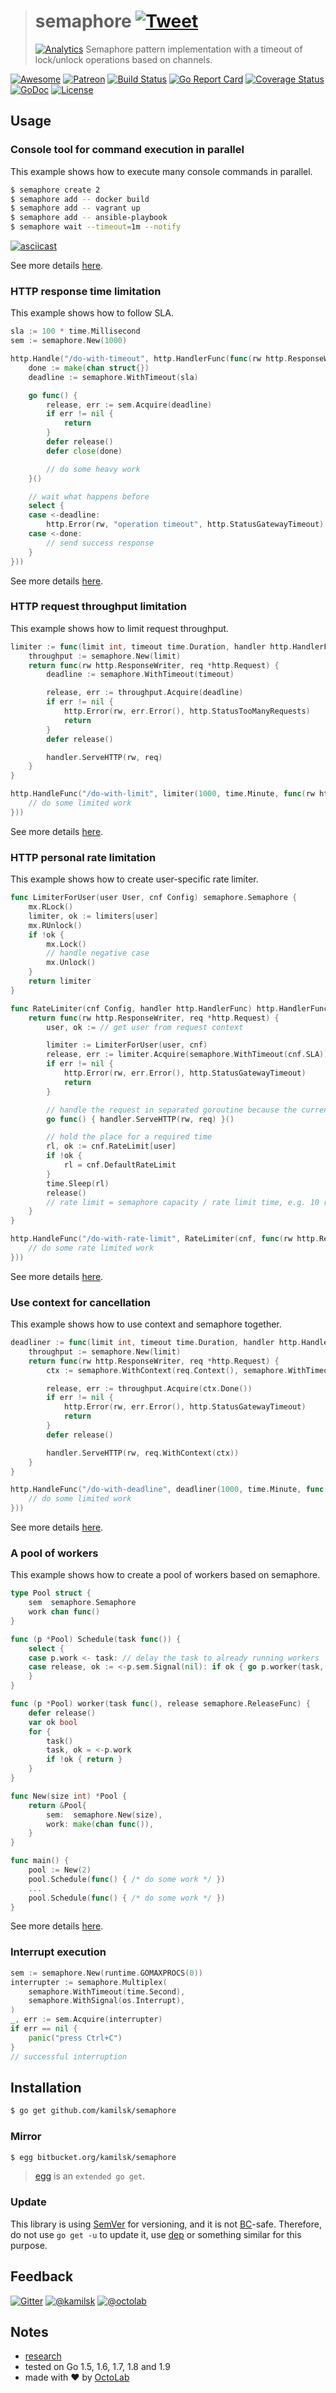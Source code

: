 > # semaphore [![Tweet](https://img.shields.io/twitter/url/http/shields.io.svg?style=social)](https://twitter.com/intent/tweet?text=Semaphore%20pattern%20implementation%20with%20a%20timeout%20of%20lock%2Funlock%20operations%20based%20on%20channels&url=https://github.com/kamilsk/semaphore&via=ikamilsk&hashtags=go,semaphore,throughput,limiter)
> [![Analytics](https://ga-beacon.appspot.com/UA-109817251-2/semaphore/dev?pixel)](https://github.com/igrigorik/ga-beacon)
> Semaphore pattern implementation with a timeout of lock/unlock operations based on channels.

[![Awesome](https://cdn.rawgit.com/sindresorhus/awesome/d7305f38d29fed78fa85652e3a63e154dd8e8829/media/badge.svg)](https://github.com/avelino/awesome-go#goroutines)
[![Patreon](https://img.shields.io/badge/patreon-donate-orange.svg)](https://www.patreon.com/octolab)
[![Build Status](https://travis-ci.org/kamilsk/semaphore.svg?branch=dev)](https://travis-ci.org/kamilsk/semaphore)
[![Go Report Card](https://goreportcard.com/badge/github.com/kamilsk/semaphore)](https://goreportcard.com/report/github.com/kamilsk/semaphore)
[![Coverage Status](https://coveralls.io/repos/github/kamilsk/semaphore/badge.svg)](https://coveralls.io/github/kamilsk/semaphore)
[![GoDoc](https://godoc.org/github.com/kamilsk/semaphore?status.svg)](https://godoc.org/github.com/kamilsk/semaphore)
[![License](https://img.shields.io/badge/license-MIT-blue.svg)](LICENSE)

## Usage

### Console tool for command execution in parallel

This example shows how to execute many console commands in parallel.

```bash
$ semaphore create 2
$ semaphore add -- docker build
$ semaphore add -- vagrant up
$ semaphore add -- ansible-playbook
$ semaphore wait --timeout=1m --notify
```

[![asciicast](https://asciinema.org/a/136111.png)](https://asciinema.org/a/136111)

See more details [here](cmd/semaphore).

### HTTP response time limitation

This example shows how to follow SLA.

```go
sla := 100 * time.Millisecond
sem := semaphore.New(1000)

http.Handle("/do-with-timeout", http.HandlerFunc(func(rw http.ResponseWriter, req *http.Request) {
	done := make(chan struct{})
	deadline := semaphore.WithTimeout(sla)

	go func() {
		release, err := sem.Acquire(deadline)
		if err != nil {
			return
		}
		defer release()
		defer close(done)

		// do some heavy work
	}()

	// wait what happens before
	select {
	case <-deadline:
		http.Error(rw, "operation timeout", http.StatusGatewayTimeout)
	case <-done:
		// send success response
	}
}))
```

See more details [here](https://godoc.org/github.com/kamilsk/semaphore#example-package--HttpResponseTimeLimitation).

### HTTP request throughput limitation

This example shows how to limit request throughput.

```go
limiter := func(limit int, timeout time.Duration, handler http.HandlerFunc) http.HandlerFunc {
	throughput := semaphore.New(limit)
	return func(rw http.ResponseWriter, req *http.Request) {
		deadline := semaphore.WithTimeout(timeout)

		release, err := throughput.Acquire(deadline)
		if err != nil {
			http.Error(rw, err.Error(), http.StatusTooManyRequests)
			return
		}
		defer release()

		handler.ServeHTTP(rw, req)
	}
}

http.HandleFunc("/do-with-limit", limiter(1000, time.Minute, func(rw http.ResponseWriter, req *http.Request) {
	// do some limited work
}))
```

See more details [here](https://godoc.org/github.com/kamilsk/semaphore#example-package--HttpRequestThroughputLimitation).

### HTTP personal rate limitation

This example shows how to create user-specific rate limiter.

```go
func LimiterForUser(user User, cnf Config) semaphore.Semaphore {
	mx.RLock()
	limiter, ok := limiters[user]
	mx.RUnlock()
	if !ok {
		mx.Lock()
		// handle negative case
		mx.Unlock()
	}
	return limiter
}

func RateLimiter(cnf Config, handler http.HandlerFunc) http.HandlerFunc {
	return func(rw http.ResponseWriter, req *http.Request) {
		user, ok := // get user from request context

		limiter := LimiterForUser(user, cnf)
		release, err := limiter.Acquire(semaphore.WithTimeout(cnf.SLA))
		if err != nil {
			http.Error(rw, err.Error(), http.StatusGatewayTimeout)
			return
		}

		// handle the request in separated goroutine because the current will be held
		go func() { handler.ServeHTTP(rw, req) }()

		// hold the place for a required time
		rl, ok := cnf.RateLimit[user]
		if !ok {
			rl = cnf.DefaultRateLimit
		}
		time.Sleep(rl)
		release()
		// rate limit = semaphore capacity / rate limit time, e.g. 10 request per second 
	}
}

http.HandleFunc("/do-with-rate-limit", RateLimiter(cnf, func(rw http.ResponseWriter, req *http.Request) {
	// do some rate limited work
}))
```

See more details [here](https://godoc.org/github.com/kamilsk/semaphore#example-package--UserRateLimitation).

### Use context for cancellation

This example shows how to use context and semaphore together.

```go
deadliner := func(limit int, timeout time.Duration, handler http.HandlerFunc) http.HandlerFunc {
	throughput := semaphore.New(limit)
	return func(rw http.ResponseWriter, req *http.Request) {
		ctx := semaphore.WithContext(req.Context(), semaphore.WithTimeout(timeout))

		release, err := throughput.Acquire(ctx.Done())
		if err != nil {
			http.Error(rw, err.Error(), http.StatusGatewayTimeout)
			return
		}
		defer release()

		handler.ServeHTTP(rw, req.WithContext(ctx))
	}
}

http.HandleFunc("/do-with-deadline", deadliner(1000, time.Minute, func(rw http.ResponseWriter, req *http.Request) {
	// do some limited work
}))
```

See more details [here](https://godoc.org/github.com/kamilsk/semaphore#example-package--SemaphoreWithContext).

### A pool of workers

This example shows how to create a pool of workers based on semaphore.

```go
type Pool struct {
	sem  semaphore.Semaphore
	work chan func()
}

func (p *Pool) Schedule(task func()) {
	select {
	case p.work <- task: // delay the task to already running workers
	case release, ok := <-p.sem.Signal(nil): if ok { go p.worker(task, release) } // ok is always true in this case
	}
}

func (p *Pool) worker(task func(), release semaphore.ReleaseFunc) {
	defer release()
	var ok bool
	for {
		task()
		task, ok = <-p.work
		if !ok { return }
	}
}

func New(size int) *Pool {
	return &Pool{
		sem:  semaphore.New(size),
		work: make(chan func()),
	}
}

func main() {
	pool := New(2)
	pool.Schedule(func() { /* do some work */ })
	...
	pool.Schedule(func() { /* do some work */ })
}
```

See more details [here](https://godoc.org/github.com/kamilsk/semaphore#example-package--PoolOfWorkers).

### Interrupt execution

```go
sem := semaphore.New(runtime.GOMAXPROCS(0))
interrupter := semaphore.Multiplex(
	semaphore.WithTimeout(time.Second),
	semaphore.WithSignal(os.Interrupt),
)
_, err := sem.Acquire(interrupter)
if err == nil {
	panic("press Ctrl+C")
}
// successful interruption
```

## Installation

```bash
$ go get github.com/kamilsk/semaphore
```

### Mirror

```bash
$ egg bitbucket.org/kamilsk/semaphore
```

> [egg](https://github.com/kamilsk/egg) is an `extended go get`.

### Update

This library is using [SemVer](http://semver.org) for versioning, and it is not
[BC](https://en.wikipedia.org/wiki/Backward_compatibility)-safe. Therefore, do not use `go get -u` to update it,
use [dep](https://github.com/golang/dep) or something similar for this purpose.

## Feedback

[![Gitter](https://badges.gitter.im/Join%20Chat.svg)](https://gitter.im/kamilsk/semaphore)
[![@kamilsk](https://img.shields.io/badge/author-%40kamilsk-blue.svg)](https://twitter.com/ikamilsk)
[![@octolab](https://img.shields.io/badge/sponsor-%40octolab-blue.svg)](https://twitter.com/octolab_inc)

## Notes

- [research](../../tree/research)
- tested on Go 1.5, 1.6, 1.7, 1.8 and 1.9
- made with ❤️ by [OctoLab](https://www.octolab.org/)
